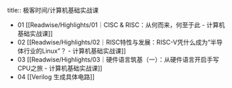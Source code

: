 title:: 极客时间/计算机基础实战课

- 01  [[Readwise/Highlights/01｜CISC & RISC：从何而来，何至于此 - 计算机基础实战课]]
- 02 [[Readwise/Highlights/02｜RISC特性与发展：RISC-V凭什么成为“半导体行业的Linux”？ - 计算机基础实战课]]
- 03  [[Readwise/Highlights/03｜硬件语言筑基（一）：从硬件语言开启手写CPU之旅 - 计算机基础实战课]]
- 04  [[Verilog 生成具体电路]]